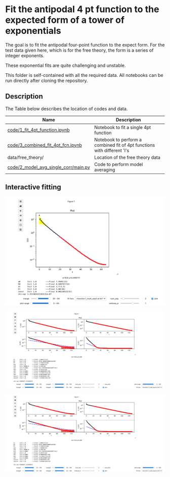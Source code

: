 # Fit the antipodal 4 pt function to the expected form of a tower of exponentials
The goal is to fit the antipodal four-point function to the expect form.
For the test data given here, which is for the free theory, the form is a series of integer exponents. 

These exponential fits are quite challenging and unstable.


This folder is self-contained with all the required data. All notebooks can be run directly after cloning the repository.

## Description

The Table below describes the location of codes and data.

| Name | Description |
| --- | ---|
| [code/1_fit_4pt_function.ipynb](https://github.com/vmos1/Code_highlights/tree/main/2_Correlated_Fits_QFE/fit_4pt_function/code/1_fit_4pt_function.ipynb) | Notebook to fit a single 4pt function |
|[code/3_combined_fit_4pt_fcn.ipynb](https://github.com/vmos1/Code_highlights/tree/main/2_Correlated_Fits_QFE/fit_4pt_function/code/3_combined_fit_4pt_fcn.ipynb) | Notebook to perform a combined fit of 4pt functions with different 'l's |
| data/free_theory/ |Location of the free theory data |
| [code/2_model_avg_single_corr/main.py](https://github.com/vmos1/Code_highlights/tree/main/2_Correlated_Fits_QFE/fit_4pt_function/code/2_model_avg_single_corr/main.py)|Code to perform model averaging |


## Interactive fitting

![Fitting a single correlation function](https://github.com/vmos1/Code_highlights/blob/main/2_Correlated_Fits_QFE/images/fit_img1.png)

![Combined fit of 4 different correlators](https://github.com/vmos1/Code_highlights/blob/main/2_Correlated_Fits_QFE/images/fit_img2.png)

![Video](https://github.com/vmos1/Code_highlights/blob/main/2_Correlated_Fits_QFE/images/fit_img2.png)
